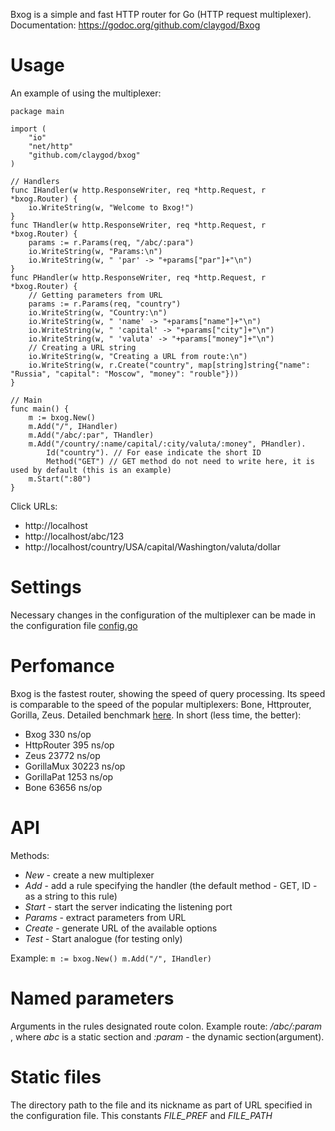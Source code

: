 Bxog is a simple and fast HTTP router for Go (HTTP request multiplexer).
Documentation: https://godoc.org/github.com/claygod/Bxog

# Usage

An example of using the multiplexer:

	package main

	import (
		"io"
		"net/http"
		"github.com/claygod/bxog"
	)

	// Handlers
	func IHandler(w http.ResponseWriter, req *http.Request, r *bxog.Router) {
		io.WriteString(w, "Welcome to Bxog!")
	}
	func THandler(w http.ResponseWriter, req *http.Request, r *bxog.Router) {
		params := r.Params(req, "/abc/:para")
		io.WriteString(w, "Params:\n")
		io.WriteString(w, " 'par' -> "+params["par"]+"\n")
	}
	func PHandler(w http.ResponseWriter, req *http.Request, r *bxog.Router) {
		// Getting parameters from URL
		params := r.Params(req, "country")
		io.WriteString(w, "Country:\n")
		io.WriteString(w, " 'name' -> "+params["name"]+"\n")
		io.WriteString(w, " 'capital' -> "+params["city"]+"\n")
		io.WriteString(w, " 'valuta' -> "+params["money"]+"\n")
		// Creating a URL string
		io.WriteString(w, "Creating a URL from route:\n")
		io.WriteString(w, r.Create("country", map[string]string{"name": "Russia", "capital": "Moscow", "money": "rouble"}))
	}

	// Main
	func main() {
		m := bxog.New()
		m.Add("/", IHandler)
		m.Add("/abc/:par", THandler)
		m.Add("/country/:name/capital/:city/valuta/:money", PHandler).
			Id("country"). // For ease indicate the short ID
			Method("GET") // GET method do not need to write here, it is used by default (this is an example)
		m.Start(":80")
	}


Click URLs:
- http://localhost
- http://localhost/abc/123
- http://localhost/country/USA/capital/Washington/valuta/dollar

# Settings

Necessary changes in the configuration of the multiplexer can be made in the configuration file [config.go](https://github.com/claygod/bxog/config.go)

# Perfomance

Bxog is the fastest router, showing the speed of query processing. Its speed is comparable to the speed of the popular multiplexers: Bone, Httprouter, Gorilla, Zeus.  Detailed benchmark [here](https://github.com/claygod/bxogtest). In short (less time, the better):

- Bxog         330 ns/op
- HttpRouter   395 ns/op
- Zeus       23772 ns/op
- GorillaMux 30223 ns/op
- GorillaPat  1253 ns/op
- Bone       63656 ns/op

# API

Methods:
-  *New* - create a new multiplexer
-  *Add* - add a rule specifying the handler (the default method - GET, ID - as a string to this rule)
-  *Start* - start the server indicating the listening port
-  *Params* - extract parameters from URL
-  *Create* - generate URL of the available options
-  *Test* - Start analogue (for testing only)

Example:
`
	m := bxog.New()
	m.Add("/", IHandler)
`

# Named parameters

Arguments in the rules designated route colon. Example route: */abc/:param* , where *abc* is a static section and *:param* - the dynamic section(argument).

# Static files

The directory path to the file and its nickname as part of URL specified in the configuration file. This constants *FILE_PREF* and *FILE_PATH*
